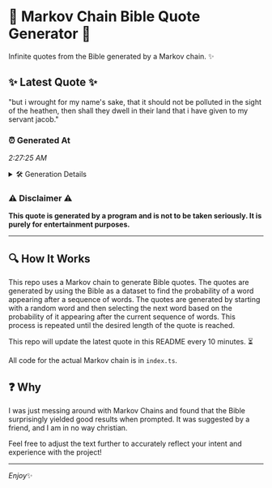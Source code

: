 # 📖 Markov Chain Bible Quote Generator 📖

Infinite quotes from the Bible generated by a Markov chain. ✨

## ✨ Latest Quote ✨
"but i wrought for my name's sake, that it should not be polluted in the sight of the heathen, then shall they dwell in their land that i have given to my servant jacob."

### ⏰ Generated At
*2:27:25 AM*

<details>
    <summary>🛠️ Generation Details</summary>
    <p>
        <strong>🌱 Seed:</strong> but<br>
        <strong>🔄 Iterations:</strong> 33<br>
        <strong>📜 Context History:</strong><br>[ but ]: i<br>[ but, i ]: wrought<br>[ but, i, wrought ]: for<br>[ but, i, wrought, for ]: my<br>[ but, i, wrought, for, my ]: name's<br>[ but, i, wrought, for, my, name's ]: sake,<br>[ i, wrought, for, my, name's, sake, ]: that<br>[ wrought, for, my, name's, sake,, that ]: it<br>[ for, my, name's, sake,, that, it ]: should<br>[ my, name's, sake,, that, it, should ]: not<br>[ name's, sake,, that, it, should, not ]: be<br>[ sake,, that, it, should, not, be ]: polluted<br>[ that, it, should, not, be, polluted ]: in<br>[ it, should, not, be, polluted, in ]: the<br>[ should, not, be, polluted, in, the ]: sight<br>[ not, be, polluted, in, the, sight ]: of<br>[ be, polluted, in, the, sight, of ]: the<br>[ polluted, in, the, sight, of, the ]: heathen,<br>[ in, the, sight, of, the, heathen, ]: then<br>[ the, sight, of, the, heathen,, then ]: shall<br>[ sight, of, the, heathen,, then, shall ]: they<br>[ of, the, heathen,, then, shall, they ]: dwell<br>[ the, heathen,, then, shall, they, dwell ]: in<br>[ heathen,, then, shall, they, dwell, in ]: their<br>[ then, shall, they, dwell, in, their ]: land<br>[ shall, they, dwell, in, their, land ]: that<br>[ they, dwell, in, their, land, that ]: i<br>[ dwell, in, their, land, that, i ]: have<br>[ in, their, land, that, i, have ]: given<br>[ their, land, that, i, have, given ]: to<br>[ land, that, i, have, given, to ]: my<br>[ that, i, have, given, to, my ]: servant<br>[ i, have, given, to, my, servant ]: jacob.<br>
    </p>
</details>

### ⚠️ Disclaimer ⚠️
**This quote is generated by a program and is not to be taken seriously. It is purely for entertainment purposes.**

---

## 🔍 How It Works

This repo uses a Markov chain to generate Bible quotes. The quotes are generated by using the Bible as a dataset to find the probability of a word appearing after a sequence of words. The quotes are generated by starting with a random word and then selecting the next word based on the probability of it appearing after the current sequence of words. This process is repeated until the desired length of the quote is reached.

This repo will update the latest quote in this README every 10 minutes. ⏳

All code for the actual Markov chain is in `index.ts`.

## ❓ Why

I was just messing around with Markov Chains and found that the Bible surprisingly yielded good results when prompted. 
It was suggested by a friend, and I am in no way christian.

Feel free to adjust the text further to accurately reflect your intent and experience with the project!

---

*Enjoy*✨
